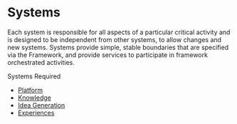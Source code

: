 # Systems

Each system is responsible for all aspects of a particular critical activity and is designed to be independent from
other systems, to allow changes and new systems. Systems provide simple, stable boundaries that are specified via the
Framework, and provide services to participate in framework orchestrated activities.

Systems Required

- [Platform](./platform.md)
- [Knowledge](./knowledge.md)
- [Idea Generation](./ideas.md)
- [Experiences](./experiences.md)